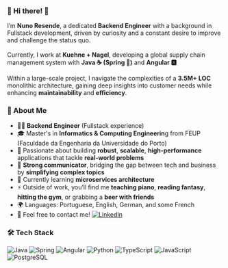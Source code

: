 ### 👋 Hi there! 👋

I’m **Nuno Resende**, a dedicated **Backend Engineer** with a background in Fullstack development, driven by curiosity and a constant desire to improve and challenge the status quo. <br><br>
Currently, I work at **Kuehne + Nagel**, developing a global supply chain management system with **Java ☕ (Spring 🌿)** and **Angular 🅰️**

Within a large-scale project, I navigate the complexities of a **3.5M+ LOC** monolithic architecture, gaining deep insights into customer needs while enhancing **maintainability** and **efficiency**.

### 📝 About Me ###

- 👨‍💻 **Backend Engineer** (Fullstack experience)
- 🎓 Master's in **Informatics & Computing Engineerin**g from FEUP (Faculdade da Engenharia da Universidade do Porto)
- 🎯 Passionate about building **robust**, **scalable**, **high-performance** applications that tackle **real-world problems**
- 🧠 **Strong communicator**, bridging the gap between tech and business by **simplifying complex topics**
- 📖 Currently learning **microservices architecture**
- ⚡ Outside of work, you’ll find me **teaching piano**, **reading fantasy**, **hitting the gym**, or grabbing a **beer with friends**
- 🌍 Languages: Portuguese, English, German, and some French
- 💬 Feel free to contact me! [![LinkedIn](https://img.shields.io/badge/-LinkedIn-0077B5?style=flat&logo=linkedin&logoColor=white)](https://linkedin.com/in/nunores)

### 🛠️ Tech Stack ### 

![Java](https://img.shields.io/badge/-Java-333333?style=flat&logo=coffeescript)
![Spring](https://img.shields.io/badge/-Spring-333333?style=flat&logo=spring)
![Angular](https://img.shields.io/badge/-Angular-333333?style=flat&logo=angular)
![Python](https://img.shields.io/badge/-Python-333333?style=flat&logo=python)
![TypeScript](https://img.shields.io/badge/-TypeScript-333333?style=flat&logo=typescript)
![JavaScript](https://img.shields.io/badge/-JavaScript-333333?style=flat&logo=javascript)
![PostgreSQL](https://img.shields.io/badge/-PostgreSQL-333333?style=flat&logo=postgresql)

